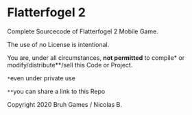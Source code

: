 # Flatterfogel 2

Complete Sourcecode of Flatterfogel 2 Mobile Game.

The use of no License is intentional.

You are, under all circumstances, **not permitted** to compile* or modify/distribute**/sell this Code or Project.

`*`even under private use

`**`you can share a link to this Repo

Copyright 2020 Bruh Games / Nicolas B.
